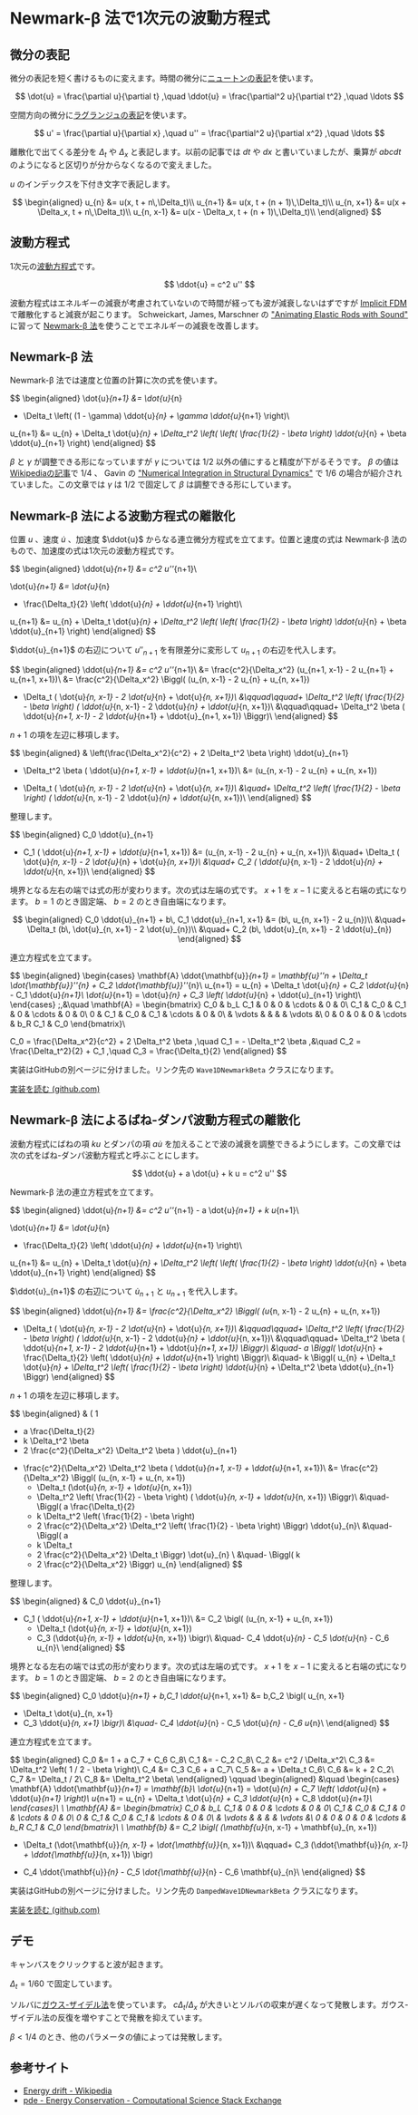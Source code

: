 <style>
body {
  max-width: 704px;
  margin: auto;
  padding: 32px 8px;
}

canvas {
  /* image-rendering: pixelated; */
  display: inline-block;
  border-style: solid;
  border-width: 0.2px;
  border-color: #000000;
}

.numberInputLabel {
  display: inline-block;
  text-align: right;
  width: 160px;
  margin: 0 8px 4px 0;
  padding-right: 8px;
  border-right: solid 3px #606060;
}

.numberInputRange {
  display: inline-block;
  max-width: 220px;
  width: 50%;
  margin: 0 8px 0 0;
}

.numberInputNumber {
  display: inline-block;
  max-width: 100px;
  width: 20%;
  margin: 0;
}

code {
  overflow-x: scroll;
  overflow-y: hidden;
  white-space: pre;
}

.katex {
  font-size: 1.3em !important;
}
</style>

# Newmark-β 法で1次元の波動方程式
## 微分の表記
微分の表記を短く書けるものに変えます。時間の微分に[ニュートンの表記](https://en.wikipedia.org/wiki/Notation_for_differentiation#Newton's_notation)を使います。

$$
\dot{u} = \frac{\partial u}{\partial t}
,\quad
\ddot{u} = \frac{\partial^2 u}{\partial t^2}
,\quad
\ldots
$$

空間方向の微分に[ラグランジュの表記](https://en.wikipedia.org/wiki/Notation_for_differentiation#Lagrange's_notation)を使います。

$$
u' = \frac{\partial u}{\partial x}
,\quad
u'' = \frac{\partial^2 u}{\partial x^2}
,\quad
\ldots
$$

離散化で出てくる差分を $\Delta_t$ や $\Delta_x$ と表記します。以前の記事では $dt$ や $dx$ と書いていましたが、乗算が $a b c dt$ のようになると区切りが分からなくなるので変えました。

$u$ のインデックスを下付き文字で表記します。

$$
\begin{aligned}
u_{n} &= u(x, t + n\,\Delta_t)\\
u_{n+1} &= u(x, t + (n + 1)\,\Delta_t)\\
u_{n, x+1} &= u(x + \Delta_x, t + n\,\Delta_t)\\
u_{n, x-1} &= u(x - \Delta_x, t + (n + 1)\,\Delta_t)\\
\end{aligned}
$$

## 波動方程式
1次元の[波動方程式](https://en.wikipedia.org/wiki/Wave_equation)です。

$$
\ddot{u} = c^2 u''
$$

波動方程式はエネルギーの減衰が考慮されていないので時間が経っても波が減衰しないはずですが [Implicit FDM](https://en.wikipedia.org/wiki/Finite_difference_method#Implicit_method) で離散化すると減衰が起こります。 Schweickart, James, Marschner の ["Animating Elastic Rods with Sound"](https://www.cs.cornell.edu/projects/rodsound/) に習って [Newmark-β 法](https://en.wikipedia.org/wiki/Newmark-beta_method)を使うことでエネルギーの減衰を改善します。

## Newmark-β 法
Newmark-β 法では速度と位置の計算に次の式を使います。

$$
\begin{aligned}
\dot{u}_{n+1} &= \dot{u}_{n}
+ \Delta_t \left( (1 - \gamma) \ddot{u}_{n} + \gamma \ddot{u}_{n+1} \right)\\

u_{n+1} &= u_{n} + \Delta_t \dot{u}_{n} + \Delta_t^2 \left(
  \left( \frac{1}{2} - \beta \right) \ddot{u}_{n} + \beta \ddot{u}_{n+1}
\right)
\end{aligned}
$$

$\beta$ と $\gamma$ が調整できる形になっていますが $\gamma$ については $1/2$ 以外の値にすると精度が下がるそうです。 $\beta$ の値は[Wikipediaの記事](https://en.wikipedia.org/wiki/Newmark-beta_method)で $1/4$ 、 Gavin の ["Numerical Integration in Structural Dynamics"](http://people.duke.edu/~hpgavin/cee541/NumericalIntegration.pdf) で $1/6$ の場合が紹介されていました。この文章では $\gamma$ は $1/2$ で固定して $\beta$ は調整できる形にしています。

## Newmark-β 法による波動方程式の離散化
位置 $u$ 、速度 $\dot{u}$ 、加速度 $\ddot{u}$ からなる連立微分方程式を立てます。位置と速度の式は Newmark-β 法のもので、加速度の式は1次元の波動方程式です。

$$
\begin{aligned}
\ddot{u}_{n+1} &= c^2 u''_{n+1}\\

\dot{u}_{n+1} &= \dot{u}_{n}
+ \frac{\Delta_t}{2} \left( \ddot{u}_{n} + \ddot{u}_{n+1} \right)\\

u_{n+1} &= u_{n} + \Delta_t \dot{u}_{n} + \Delta_t^2 \left(
  \left( \frac{1}{2} - \beta \right) \ddot{u}_{n} + \beta \ddot{u}_{n+1}
\right)
\end{aligned}
$$

$\ddot{u}_{n+1}$ の右辺について $u''_{n+1}$ を有限差分に変形して $u_{n+1}$ の右辺を代入します。

$$
\begin{aligned}
\ddot{u}_{n+1} &= c^2 u''_{n+1}\\
&= \frac{c^2}{\Delta_x^2} (u_{n+1, x-1} - 2 u_{n+1} + u_{n+1, x+1})\\
&= \frac{c^2}{\Delta_x^2} \Biggl(
  (u_{n, x-1} - 2 u_{n} + u_{n, x+1})
  + \Delta_t (
    \dot{u}_{n, x-1} - 2 \dot{u}_{n} + \dot{u}_{n, x+1})\\
  &\qquad\qquad+ \Delta_t^2 \left( \frac{1}{2} - \beta \right) (
    \ddot{u}_{n, x-1} - 2 \ddot{u}_{n} + \ddot{u}_{n, x+1})\\
  &\qquad\qquad+ \Delta_t^2 \beta (
    \ddot{u}_{n+1, x-1} - 2 \ddot{u}_{n+1} + \ddot{u}_{n+1, x+1})
\Biggr)\\
\end{aligned}
$$

$n+1$ の項を左辺に移項します。

$$
\begin{aligned}
& \left(\frac{\Delta_x^2}{c^2} + 2 \Delta_t^2 \beta \right) \ddot{u}_{n+1}
- \Delta_t^2 \beta (
  \ddot{u}_{n+1, x-1} + \ddot{u}_{n+1, x+1})\\
&= (u_{n, x-1} - 2 u_{n} + u_{n, x+1})
+ \Delta_t (
  \dot{u}_{n, x-1} - 2 \dot{u}_{n} + \dot{u}_{n, x+1})\\
&\quad+ \Delta_t^2 \left( \frac{1}{2} - \beta \right) (
  \ddot{u}_{n, x-1} - 2 \ddot{u}_{n} + \ddot{u}_{n, x+1})\\
\end{aligned}
$$

整理します。

$$
\begin{aligned}
C_0 \ddot{u}_{n+1}
+ C_1 (
  \ddot{u}_{n+1, x-1} + \ddot{u}_{n+1, x+1})
&= (u_{n, x-1} - 2 u_{n} + u_{n, x+1})\\
&\quad+ \Delta_t (
  \dot{u}_{n, x-1} - 2 \dot{u}_{n} + \dot{u}_{n, x+1})\\
&\quad+ C_2 (
  \ddot{u}_{n, x-1} - 2 \ddot{u}_{n} + \ddot{u}_{n, x+1})\\
\end{aligned}
$$

境界となる左右の端では式の形が変わります。次の式は左端の式です。 $x+1$ を $x-1$ に変えると右端の式になります。 $b=1$ のとき固定端、 $b=2$ のとき自由端になります。

$$
\begin{aligned}
C_0 \ddot{u}_{n+1} + b\, C_1 \ddot{u}_{n+1, x+1}
&= (b\, u_{n, x+1} - 2 u_{n})\\
&\quad+ \Delta_t (b\, \dot{u}_{n, x+1} - 2 \dot{u}_{n})\\
&\quad+ C_2 (b\, \ddot{u}_{n, x+1} - 2 \ddot{u}_{n})
\end{aligned}
$$

連立方程式を立てます。

$$
\begin{aligned}
\begin{cases}
\mathbf{A} \ddot{\mathbf{u}}_{n+1}
= \mathbf{u}''_n + \Delta_t \dot{\mathbf{u}}''_{n} + C_2 \ddot{\mathbf{u}}''_{n}\\
u_{n+1} = u_{n} + \Delta_t \dot{u}_{n} + C_2 \ddot{u}_{n} - C_1 \ddot{u}_{n+1}\\
\dot{u}_{n+1} = \dot{u}_{n} + C_3 \left( \ddot{u}_{n} + \ddot{u}_{n+1} \right)\\
\end{cases}
\;,&\quad
\mathbf{A} =
\begin{bmatrix}
 C_0 & b_L C_1 & 0 & 0 & \cdots & 0 & 0\\
 C_1 & C_0 & C_1 & 0 & \cdots & 0 & 0\\
 0 & C_1 & C_0 & C_1 & \cdots & 0 & 0\\
& \vdots & & & & \vdots &\\
 0 & 0 & 0 & 0 & \cdots & b_R C_1 & C_0
\end{bmatrix}\\

C_0 = \frac{\Delta_x^2}{c^2} + 2 \Delta_t^2 \beta
,\quad
C_1 = - \Delta_t^2 \beta
,&\quad
C_2 = \frac{\Delta_t^2}{2} + C_1
,\quad
C_3 = \frac{\Delta_t}{2}
\end{aligned}
$$

実装はGitHubの別ページに分けました。リンク先の `Wave1DNewmarkBeta` クラスになります。

[実装を読む (github.com)](https://github.com/ryukau/filter_notes/blob/b7eb2f3c2258cd587bc24f7984b6b8761e3e414f/docs/demo/waveequation_newmark_beta/wave1d.js#L81)

## Newmark-β 法によるばね-ダンパ波動方程式の離散化
波動方程式にばねの項 $k u$ とダンパの項 $a \dot{u}$ を加えることで波の減衰を調整できるようにします。この文章では次の式をばね-ダンパ波動方程式と呼ぶことにします。

$$
\ddot{u} + a \dot{u} + k u = c^2 u''
$$

Newmark-β 法の連立方程式を立てます。

$$
\begin{aligned}
\ddot{u}_{n+1} &= c^2 u''_{n+1} - a \dot{u}_{n+1} + k u_{n+1}\\

\dot{u}_{n+1} &= \dot{u}_{n}
+ \frac{\Delta_t}{2} \left( \ddot{u}_{n} + \ddot{u}_{n+1} \right)\\

u_{n+1} &= u_{n} + \Delta_t \dot{u}_{n} + \Delta_t^2 \left(
  \left( \frac{1}{2} - \beta \right) \ddot{u}_{n} + \beta \ddot{u}_{n+1}
\right)
\end{aligned}
$$

$\ddot{u}_{n+1}$ の右辺について $\dot{u}_{n+1}$ と $u_{n+1}$ を代入します。

$$
\begin{aligned}
\ddot{u}_{n+1}
&= \frac{c^2}{\Delta_x^2} \Biggl(
  (u_{n, x-1} - 2 u_{n} + u_{n, x+1})
  + \Delta_t (
    \dot{u}_{n, x-1} - 2 \dot{u}_{n} + \dot{u}_{n, x+1})\\
  &\qquad\qquad+ \Delta_t^2 \left( \frac{1}{2} - \beta \right) (
    \ddot{u}_{n, x-1} - 2 \ddot{u}_{n} + \ddot{u}_{n, x+1})\\
  &\qquad\qquad+ \Delta_t^2 \beta (
    \ddot{u}_{n+1, x-1} - 2 \ddot{u}_{n+1} + \ddot{u}_{n+1, x+1})
\Biggr)\\
&\quad- a \Biggl(
  \dot{u}_{n} + \frac{\Delta_t}{2} \left( \ddot{u}_{n} + \ddot{u}_{n+1} \right)
\Biggr)\\
&\quad- k \Biggl(
  u_{n} + \Delta_t \dot{u}_{n} + \Delta_t^2
    \left( \frac{1}{2} - \beta \right) \ddot{u}_{n} + \Delta_t^2 \beta \ddot{u}_{n+1}
\Biggr)
\end{aligned}
$$

$n+1$ の項を左辺に移項します。

$$
\begin{aligned}
& (
  1
  + a \frac{\Delta_t}{2}
  + k \Delta_t^2 \beta
  + 2 \frac{c^2}{\Delta_x^2} \Delta_t^2 \beta
) \ddot{u}_{n+1}
- \frac{c^2}{\Delta_x^2} \Delta_t^2 \beta (
    \ddot{u}_{n+1, x-1} + \ddot{u}_{n+1, x+1})\\
&= \frac{c^2}{\Delta_x^2} \Biggl(
  (u_{n, x-1} + u_{n, x+1})
  + \Delta_t (\dot{u}_{n, x-1} + \dot{u}_{n, x+1})
  + \Delta_t^2 \left( \frac{1}{2} - \beta \right) (
    \ddot{u}_{n, x-1} + \ddot{u}_{n, x+1})
\Biggr)\\
&\quad- \Biggl(
  a \frac{\Delta_t}{2}
  + k \Delta_t^2 \left( \frac{1}{2} - \beta \right)
  + 2 \frac{c^2}{\Delta_x^2} \Delta_t^2 \left( \frac{1}{2} - \beta \right)
\Biggr) \ddot{u}_{n}\\
&\quad- \Biggl(
  a
  + k \Delta_t
  + 2 \frac{c^2}{\Delta_x^2} \Delta_t
\Biggr) \dot{u}_{n} \\
&\quad- \Biggl(
  k
  + 2 \frac{c^2}{\Delta_x^2}
\Biggr) u_{n}
\end{aligned}
$$

整理します。

$$
\begin{aligned}
& C_0 \ddot{u}_{n+1}
+ C_1 (
    \ddot{u}_{n+1, x-1} + \ddot{u}_{n+1, x+1})\\
&= C_2 \bigl(
  (u_{n, x-1} + u_{n, x+1})
  + \Delta_t (\dot{u}_{n, x-1} + \dot{u}_{n, x+1})
  + C_3 (\ddot{u}_{n, x-1} + \ddot{u}_{n, x+1})
\bigr)\\
&\quad- C_4 \ddot{u}_{n} - C_5 \dot{u}_{n} - C_6 u_{n}\\
\end{aligned}
$$

境界となる左右の端では式の形が変わります。次の式は左端の式です。 $x+1$ を $x-1$ に変えると右端の式になります。 $b=1$ のとき固定端、 $b=2$ のとき自由端になります。

$$
\begin{aligned}
C_0 \ddot{u}_{n+1} + b\,C_1 \ddot{u}_{n+1, x+1}
&= b\,C_2 \bigl(
  u_{n, x+1}
  + \Delta_t \dot{u}_{n, x+1}
  + C_3 \ddot{u}_{n, x+1}
\bigr)\\
&\quad- C_4 \ddot{u}_{n} - C_5 \dot{u}_{n} - C_6 u_{n}\\
\end{aligned}
$$

連立方程式を立てます。

$$
\begin{aligned}
C_0 &= 1 + a C_7 + C_6 C_8\\
C_1 &= - C_2 C_8\\
C_2 &= c^2 / \Delta_x^2\\
C_3 &= \Delta_t^2 \left( 1 / 2 - \beta \right)\\
C_4 &= C_3 C_6 + a C_7\\
C_5 &= a + \Delta_t C_6\\
C_6 &= k + 2 C_2\\
C_7 &= \Delta_t / 2\\
C_8 &= \Delta_t^2 \beta\\
\end{aligned}
\qquad
\begin{aligned}
&\quad \begin{cases}
\mathbf{A} \ddot{\mathbf{u}}_{n+1} = \mathbf{b}\\
\dot{u}_{n+1} = \dot{u}_{n} + C_7 \left( \ddot{u}_{n} + \ddot{u}_{n+1} \right)\\
u_{n+1} = u_{n} + \Delta_t \dot{u}_{n} + C_3 \ddot{u}_{n} + C_8 \ddot{u}_{n+1}\\
\end{cases}\\
\\
\mathbf{A} &=
\begin{bmatrix}
 C_0 & b_L C_1 & 0 & 0 & \cdots & 0 & 0\\
 C_1 & C_0 & C_1 & 0 & \cdots & 0 & 0\\
 0 & C_1 & C_0 & C_1 & \cdots & 0 & 0\\
& \vdots & & & & \vdots &\\
 0 & 0 & 0 & 0 & \cdots & b_R C_1 & C_0
\end{bmatrix}\\
\\
\mathbf{b} &= C_2 \bigl(
  (\mathbf{u}_{n, x-1} + \mathbf{u}_{n, x+1})
  + \Delta_t (\dot{\mathbf{u}}_{n, x-1} + \dot{\mathbf{u}}_{n, x+1})\\
  &\qquad+ C_3 (\ddot{\mathbf{u}}_{n, x-1} + \ddot{\mathbf{u}}_{n, x+1})
\bigr)
- C_4 \ddot{\mathbf{u}}_{n} - C_5 \dot{\mathbf{u}}_{n} - C_6 \mathbf{u}_{n}\\
\end{aligned}
$$

実装はGitHubの別ページに分けました。リンク先の `DampedWave1DNewmarkBeta` クラスになります。

[実装を読む (github.com)](https://github.com/ryukau/filter_notes/blob/b7eb2f3c2258cd587bc24f7984b6b8761e3e414f/docs/demo/waveequation_newmark_beta/wave1d.js#L207)

## デモ
キャンバスをクリックすると波が起きます。

$\Delta_t = 1/60$ で固定しています。

ソルバに[ガウス-ザイデル法](https://en.wikipedia.org/wiki/Gauss%E2%80%93Seidel_method)を使っています。 $c \Delta_t / \Delta_x$ が大きいとソルバの収束が遅くなって発散します。ガウス-ザイデル法の反復を増やすことで発散を抑えています。

$\beta < 1/4$ のとき、他のパラメータの値によっては発散します。

<script src="demo/waveequation_newmark_beta/vec2.js"></script>
<script src="demo/waveequation_newmark_beta/canvas.js"></script>
<script src="demo/waveequation_newmark_beta/wave1d.js"></script>

## 参考サイト
- [Energy drift - Wikipedia](https://en.wikipedia.org/wiki/Energy_drift)
- [pde - Energy Conservation - Computational Science Stack Exchange](https://scicomp.stackexchange.com/questions/7202/energy-conservation)
